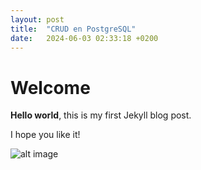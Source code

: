 ```yaml
---
layout: post
title:  "CRUD en PostgreSQL"
date:   2024-06-03 02:33:18 +0200
---
```


# Welcome

**Hello world**, this is my first Jekyll blog post.

I hope you like it!

![alt image]([Capturas/Certificado.png](https://raw.githubusercontent.com/sepp30000/Proyecto_Publico/main/Capturas/Certificado.png))
